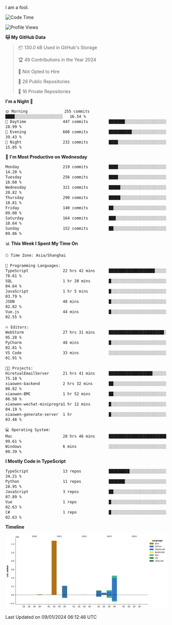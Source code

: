 I am a fool.

<!--START_SECTION:waka-->
![Code Time](http://img.shields.io/badge/Code%20Time-1%2C067%20hrs%2052%20mins-blue)

![Profile Views](http://img.shields.io/badge/Profile%20Views-0-blue)

**🐱 My GitHub Data** 

> 📦 130.0 kB Used in GitHub's Storage 
 > 
> 🏆 49 Contributions in the Year 2024
 > 
> 🚫 Not Opted to Hire
 > 
> 📜 26 Public Repositories 
 > 
> 🔑 16 Private Repositories 
 > 
**I'm a Night 🦉** 

```text
🌞 Morning                255 commits         ████░░░░░░░░░░░░░░░░░░░░░   16.54 % 
🌆 Daytime                447 commits         ███████░░░░░░░░░░░░░░░░░░   28.99 % 
🌃 Evening                608 commits         ██████████░░░░░░░░░░░░░░░   39.43 % 
🌙 Night                  232 commits         ████░░░░░░░░░░░░░░░░░░░░░   15.05 % 
```
📅 **I'm Most Productive on Wednesday** 

```text
Monday                   219 commits         ████░░░░░░░░░░░░░░░░░░░░░   14.20 % 
Tuesday                  256 commits         ████░░░░░░░░░░░░░░░░░░░░░   16.60 % 
Wednesday                321 commits         █████░░░░░░░░░░░░░░░░░░░░   20.82 % 
Thursday                 290 commits         █████░░░░░░░░░░░░░░░░░░░░   18.81 % 
Friday                   140 commits         ██░░░░░░░░░░░░░░░░░░░░░░░   09.08 % 
Saturday                 164 commits         ███░░░░░░░░░░░░░░░░░░░░░░   10.64 % 
Sunday                   152 commits         ██░░░░░░░░░░░░░░░░░░░░░░░   09.86 % 
```


📊 **This Week I Spent My Time On** 

```text
🕑︎ Time Zone: Asia/Shanghai

💬 Programming Languages: 
TypeScript               22 hrs 42 mins      ████████████████████░░░░░   78.61 % 
SQL                      1 hr 20 mins        █░░░░░░░░░░░░░░░░░░░░░░░░   04.64 % 
JavaScript               1 hr 5 mins         █░░░░░░░░░░░░░░░░░░░░░░░░   03.79 % 
JSON                     48 mins             █░░░░░░░░░░░░░░░░░░░░░░░░   02.82 % 
Vue.js                   44 mins             █░░░░░░░░░░░░░░░░░░░░░░░░   02.55 % 

🔥 Editors: 
WebStorm                 27 hrs 31 mins      ████████████████████████░   95.28 % 
PyCharm                  48 mins             █░░░░░░░░░░░░░░░░░░░░░░░░   02.81 % 
VS Code                  33 mins             ░░░░░░░░░░░░░░░░░░░░░░░░░   01.91 % 

🐱‍💻 Projects: 
HiretualEmailServer      21 hrs 41 mins      ███████████████████░░░░░░   75.10 % 
xiaowen-backend          2 hrs 32 mins       ██░░░░░░░░░░░░░░░░░░░░░░░   08.82 % 
xiaowen-BMC              1 hr 52 mins        ██░░░░░░░░░░░░░░░░░░░░░░░   06.50 % 
xiaowen-wechat-miniprogra1 hr 12 mins        █░░░░░░░░░░░░░░░░░░░░░░░░   04.19 % 
xiaowen-generate-server  1 hr                █░░░░░░░░░░░░░░░░░░░░░░░░   03.48 % 

💻 Operating System: 
Mac                      28 hrs 46 mins      █████████████████████████   99.61 % 
Windows                  6 mins              ░░░░░░░░░░░░░░░░░░░░░░░░░   00.39 % 
```

**I Mostly Code in TypeScript** 

```text
TypeScript               13 repos            █████████░░░░░░░░░░░░░░░░   34.21 % 
Python                   11 repos            ███████░░░░░░░░░░░░░░░░░░   28.95 % 
JavaScript               3 repos             ██░░░░░░░░░░░░░░░░░░░░░░░   07.89 % 
Vue                      1 repo              █░░░░░░░░░░░░░░░░░░░░░░░░   02.63 % 
C#                       1 repo              █░░░░░░░░░░░░░░░░░░░░░░░░   02.63 % 
```



**Timeline**

![Lines of Code chart](https://raw.githubusercontent.com/VeejaLiu/VeejaLiu/master/assets/bar_graph.png)


 Last Updated on 09/01/2024 06:12:46 UTC
<!--END_SECTION:waka-->
